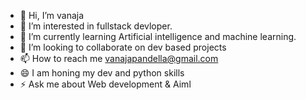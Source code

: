 - 👋 Hi, I’m vanaja
- 👀 I’m interested in  fullstack devloper.
- 🌱 I’m currently learning Artificial intelligence and machine learning.
- 💞️ I’m looking to collaborate on dev based projects
- 📫 How to reach me vanajapandella@gmail.com
- 😄 I am honing my dev and python skills
- ⚡ Ask me about Web development & Aiml
  
<!---
vanaja36/vanaja36 is a ✨ special ✨ repository because its `README.md` (this file) appears on your GitHub profile.
You can click the Preview link to take a look at your changes.
--->
